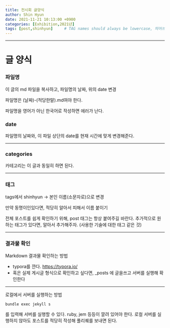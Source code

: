 ```yaml
---
title: 전시회 글양식 
author: Shin Hyun
date: 2021-11-21 10:13:00 +0900
categories: [Exhibition,2021년]
tags: [post,shinhyun]     # TAG names should always be lowercase, 띄어쓰기도 금지 
---
```


------------------------------------------
# 글 양식 

### 파일명 
이 글의 md 파일을 복사하고, 파일명의 날짜, 위의 date 변경 

파일명은 (날짜)-(적당한말).md여야 한다.

파일명을 영어가 아닌 한국어로 작성하면 에러가 난다. 

### date
파일명의 날짜와, 이 파일 상단의 date를 현재 시간에 맞게 변경해준다. 

-----
### categories
카테고리는 이 글과 동일히 하면 된다. 

-----
### 태그

tags에서 shinhyun -> 본인 이름(소문자로)으로 변경 

만약 동명이인있다면, 적당히 알아서 피해서 이름 붙이기 

전체 포스트를 쉽게 확인하기 위해, post 태그는 항상 붙여주길 바란다. 
추가적으로 원하는 태그가 있다면, 알아서 추가해주자. (사용한 기술에 대한 태그 같은 것)

-------
### 결과물 확인 
Markdown 결과물 확인하는 방법
- typora를 깐다. https://typora.io/ 
- 혹은 실제 게시글 형식으로 확인하고 싶다면, _posts 에 글을쓰고 서버를 실행해 확인한다

-------
로컬에서 서버를 실행하는 방법 
```
bundle exec jekyll s 
``` 
를 입력해 서버를 실행할 수 있다. ruby, jem 등등이 깔려 있어야 한다. 
로컬 서버를 실행하지 않아도 포스트를 적당히 작성해 풀리퀘를 보내면 된다. 


